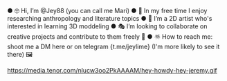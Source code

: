 ● 🤓 Hi, I’m @Jey88 (you can call me Mari)
● 🎁 In my free time I enjoy researching anthropology and literature topics
● 🔮 I’m a 2D artist who's interested in learning 3D moddeling
● 🎭 I’m looking to collaborate on creative projects and contribute to them freely 🎀
● 🪅 How to reach me: shoot me a DM here or on telegram {t.me/jeylime} (I'm more likely to see it there) 🖼

<!---
Jey88/Jey88 is a ✨ special ✨ repository because its `README.md` (this file) appears on your GitHub profile.
You can click the Preview link to take a look at your changes.
--->


https://media.tenor.com/nlucw3oo2PkAAAAM/hey-howdy-hey-jeremy.gif 
